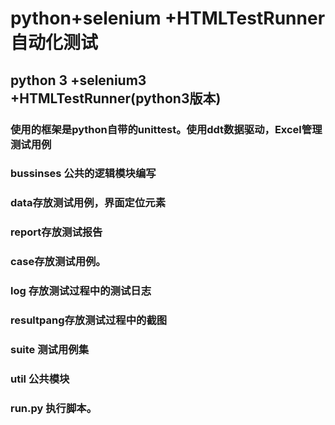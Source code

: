 # python+selenium +HTMLTestRunner自动化测试
## python 3 +selenium3 +HTMLTestRunner(python3版本)
### 使用的框架是python自带的unittest。使用ddt数据驱动，Excel管理测试用例
### bussinses 公共的逻辑模块编写
###  data存放测试用例，界面定位元素
###  report存放测试报告
###   case存放测试用例。
###  log 存放测试过程中的测试日志
###  resultpang存放测试过程中的截图
###  suite  测试用例集
### util 公共模块
###   run.py  执行脚本。

